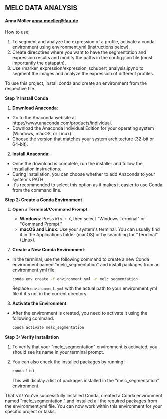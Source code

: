 ## MELC DATA ANALYSIS
#### Anna Möller anna.moeller@fau.de

How to use:
1. To segment and analyze the expression of a profile, activate a conda environment using environment.yml (instructions below).
2. Create direcotires where you want to have the segmentation and expression results and modify the paths in the config.json file (most importantly the datapath).
3. Use /marker_expression/expression_schubert_analysis.ipynb to segment the images and analyze the expression of different profiles.


To use this project, install conda and create an environment from the respective file.

**Step 1: Install Conda**

1. **Download Anaconda**: 
- Go to the Anaconda website at https://www.anaconda.com/products/individual.
- Download the Anaconda Individual Edition for your operating system (Windows, macOS, or Linux).
- Choose the version that matches your system architecture (32-bit or 64-bit).

2. **Install Anaconda**: 
- Once the download is complete, run the installer and follow the installation instructions.
- During installation, you can choose whether to add Anaconda to your system's PATH.
- It's recommended to select this option as it makes it easier to use Conda from the command line.

**Step 2: Create a Conda Environment**

1. **Open a Terminal/Command Prompt**:
   - **Windows**: Press `Win + X`, then select "Windows Terminal" or "Command Prompt."
   - **macOS and Linux**: Use your system's terminal. You can usually find it in the Applications folder (macOS) or by searching for "Terminal" (Linux).

2. **Create a New Conda Environment**: 
- In the terminal, use the following command to create a new Conda environment named "melc_segmentation" and install packages from an environment.yml file:
   
   ```bash
   conda env create -f environment.yml -n melc_segmentation
   ```

   Replace `environment.yml` with the actual path to your environment.yml file if it's not in the current directory.

3. **Activate the Environment**:
- After the environment is created, you need to activate it using the following command:

   ```bash
   conda activate melc_segmentation
   ```

**Step 3: Verify Installation**

1. To verify that your "melc_segmentation" environment is activated, you should see its name in your terminal prompt.

2. You can also check the installed packages by running:

   ```bash
   conda list
   ```

   This will display a list of packages installed in the "melc_segmentation" environment.

That's it! You've successfully installed Conda, created a Conda environment named "melc_segmentation," and installed all the required packages from the environment.yml file. You can now work within this environment for your specific project or tasks. 

